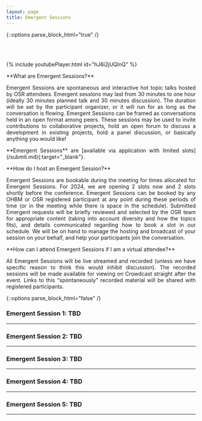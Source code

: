 ```yaml
---
layout: page
title: Emergent Sessions
---
```


{::options parse_block_html="true" /}

<div id='emergent'></div>
<br/>
<br/>

{% include youtubePlayer.html id="hJ6i2jUQlnQ" %}
<p align="justify">**What are Emergent Sessions?**</p>
<p align="justify"> Emergent Sessions are spontaneous and interactive hot topic talks hosted by OSR attendees. Emergent sessions may last from 30 minutes to one hour (ideally 30 minutes planned talk and 30 minutes discussion). The duration will be set by the participant organizer, or it will run for as long as the conversation is flowing. Emergent Sessions can be framed as conversations held in an open format among peers. These sessions may be used to invite contributions to collaborative projects, hold an open forum to discuss a development in existing projects, hold a panel discussion, or basically anything you would like!</p>

<p align="justify">**Emergent Sessions** are [available via application with limited slots](/submit.md){:target="_blank"}.</p>

<p align="justify">**How do I host an Emergent Session?**</p>
<p align="justify"> Emergent Sessions are bookable during the meeting for times allocated for Emergent Sessions.
For 2024, we are opening 2 slots now and 2 slots shortly before the conference.
Emergent Sessions can be booked by any OHBM or OSR registered participant at any point during these periods of time (or in the meeting while there is space in the schedule).
Submitted Emergent requests will be briefly reviewed and selected by the OSR team for appropriate content (taking into account diversity and how the topics fits), and details communicated regarding how to book a slot in our schedule. We will be on hand to manage the hosting and broadcast of your session on your behalf, and help your participants join the conversation.</p>

<p align="justify">**How can I attend Emergent Sessions if I am a virtual attendee?**</p>
<p align="justify"> All Emergent Sessions will be live streamed and recorded (unless we have specific reason to think this would inhibit discussion). The recorded sessions will be made available for viewing on Crowdcast straight after the event. Links to this “spontaneously” recorded material will be shared with registered participants.</p>

{::options parse_block_html="false" /}

### Emergent Session 1: TBD
<!-- #### 10.30 (GMT-4) July 23 (Sunday)
[Join on Crowdcast](https://www.crowdcast.io/e/osr-2023-emergent-1)

<p>The Brain Imaging Data Structure (BIDS) is a community-led effort to standardize how we organize and describe neuroimaging data. BIDS currently supports multiple neuroimaging modalities, such as MRI, MEG, EEG, iEEG, PET, microscopy, and many more under active development. Our community is large and spread across disciplines and domains. In this Town Hall event we plan to announce recent BIDS achievements and updates from the BIDS extension proposal working groups. After announcements, we will open the Town Hall to public comment and questions. Representatives of the BIDS Steering and Maintainers groups will be present to respond to questions. We are eager to discuss the state and future of BIDS as a community standard! </p> -->

---

### Emergent Session 2: TBD
<!-- #### 10.30 (GMT-4) July 24 (Monday)
[Join on Crowdcast](https://www.crowdcast.io/e/osr-2023-emergent-2)

<p> TRX (pronounced “tee ar ex”) is an emerging tractography file format designed to facilitate dataset exchange, interoperability, and state-of-the-art analyses, acting as a community-driven replacement for the myriad existing file formats.  </p>

<p>File formats that store the results of computational tractography were typically developed within specific software packages. This approach has facilitated a myriad of applications, but this development approach has also generated insularity within software packages, and has limited standardization. Moreover, because tractography file formats were developed to solve immediate challenges, only a limited breadth of applications within a single software package was envisioned, sometimes also neglecting computational performance. Given the growing interest in tractography methods and applications, and the increasing size and complexity of datasets, a community-driven standardization of tractography has become a priority. To address these challenges, our community initiated a discussion to design a new file format and agreed to participate in its conception, development, and, if successful, its adoption. </p>

<p>The goal of TRX is to become the first community-driven standard amongst tractography file formats. As with other file formats like NIFTI, they believe that TRX will serve the community well and the growing computational needs of our field. The organizers encourage community members to consider early contributions to our proposal so as to ensure the new standard will cover the needs of the wider audience of software developers, toolboxes, and scientists. Their long-term plan is to integrate TRX within the Brain Imaging Data Structure (BIDS) ecosystem. </p>

<p>TRX was first presented at the OHBM 2022 conference with 27 authors from 26 different institutions who are participating in the effort. In this emergent session, the organizers propose to give an update on TRX development over the passing year, including consolidation of Python and JavaScript software for TRX, and integration into existing analysis pipelines and visualization software. They will open the floor to a broad discussion of the development milestones that they hope to achieve in the coming year. They are hoping to engage stakeholders from across the community towards development of software tools that support use of TRX.</p> -->

---

### Emergent Session 3: TBD
<!-- #### 14.45 (GMT-4) July 24 (Monday)
[Join on Crowdcast](https://www.crowdcast.io/e/osr-2023-emergent-3)

<p>Together with other independent groups, the organizers are in the process of generating simulated datasets to model interplay of brain, behavior, and cognition. They would like to discuss with the community what would be the most useful elements in the simulated data. </p>
<p>Neuroimaging has contributed considerably to our understanding of brain development and its relationship to cognition and behavior. With increasing availability of longitudinal studies, we can apply statistical models to longitudinal datasets to study the temporal trajectories of development and disease progression. However, despite advancements in neuroimaging, replicability in research remains a key issue and there is no gold standard to evaluate neuroanatomical correlates of cognition, behavior, and their interplay. Simulated datasets are one way that we can test hypotheses and assess whether our current models can capture the complex brain-behavior relationship. The group along with others are currently in the process of generating synthetic data based on how each group thinks about development. The data will be released to the community where different longitudinal models can be tested and underlying assumptions can be extracted. After a year, the code that was used to generate the data will be released. Their plan is to have a symposium or a contest regarding the best approaches approximately a year after the initial data release.</p> -->

---

### Emergent Session 4: TBD
<!-- #### 10.30 (GMT-4) July 25 (Tuesday)
[Join on Crowdcast](https://www.crowdcast.io/e/osr-2023-emergent-4)

<p>COINSTAC promotes collaborative research by removing large barriers to traditional data-centric approaches. It allows groups of users to run common analyses on their own machines over their own datasets with ease. The results of these analyses are synchronized to the cloud and undergo aggregate analysis processes using all contributor data. Federated (decentralized) pipelines enable distributed, iterative, and feature-rich analyses, opening up new possibilities for collaborative computation. It also offers data anonymity through differentially private algorithms, so members do not need to fear protected health information (PHI) traceback. </p>

<p>The goal of this emergent session is to introduce COINSTAC and COINSTAC Vaults (CVs). COINSTAC's federated analysis capabilities integrate seamlessly with CVs to reduce barriers by hosting standardized, persistent, and highly available datasets. A CV streamlines collaboration by providing a user interface for self-service analysis and collaboration that eliminates manual coordination with data owners. Importantly, CVs can also be used in conjunction with open data by simply creating a CV that hosts the available data. This can then be a part of future analyses, thus filling an essential gap in the data-sharing ecosystem. The organizers will illustrate the impact of CVs through several functional and structural neuroimaging studies utilizing federated analysis. These analyses showcase CVs potential to improve the reproducibility of research and increase sample sizes in neuroimaging studies. </p>

<p>In this session, the organizers will also demonstrate commonly used data analysis pipelines in COINSTAC framework. Other features will be showcased including Singularity container platform support. COINSTAC community would like to hear feedback about the software such as how to improve the experience for researchers and welcome anyone who wants to contribute to this open source and open data project with their datasets, algorithms, and code. They would also like to work with other organizations to pursue grants together, including small business grants. They emphasize that collaborating with other organizations is the best way for us to answer interesting neuroscience-related questions that would not have been possible without COINSTAC and COINSTAC Vaults.</p> -->

---

### Emergent Session 5: TBD
<!-- #### 14.45 (GMT-4) July 25 (Tuesday)
[Join on Crowdcast](https://www.crowdcast.io/e/osr-2023-emergent-5)

<p>With the spread of open science practices, new ways of collaborating on scientific projects are taking root. One of these are international, cross-lab communities that gather around community practices, documentation, and software development. While there are great examples of large, stable international collaborations, consortia, and community-developed projects (e.g. BIDS, nipreps, The Touring Way), methods development often happens in smaller projects united by a specialized need. This emergent session is dedicated to these smaller realities. </p>
 
<p>Note that differently from other emergent sessions, this session is 1h30min long. </p>
 
#### Part 1: Physiopy open meeting: physiology community practices

<p>Physiopy is a community that develops solutions to improve the use of physiological signals (e.g. respiratory and cardiac related signals) in functional neuroimaging. Part of this effort is dedicated to compiling community practices on how to record, clean, and use physiological data. Throughout the year, they hold community practice meetings, where they discuss what could be the "best" (or better, the "common") way to deal with physiological data in neuroimaging. </p>
<p>In this emergent session, they want to invite experts and newbies alike to join one of such meetings, that will be structured as a debate on topics like: </p>

 - "Physiological noise should be treated like motion and always removed, independently of the outcome"
 - "It will never be possible to fully disentangle neuronal and physiological data"
- “Physiological measures are behavioral measures and confounds. Even if you don’t remove these signals, you won’t know if people hold their breath at the same point in a task if you’re not collecting the data”
 - "The future of physiological data modelling is using deep-learning based estimation from neuroimaging data"
 - and more!
   
<p>Come and help them think about a problem as an international community (vs. as a single lab/team), engage in new perspectives on physiological issues, and give feedback on how to improve the community effort in a user-oriented way! </p>

#### Part 2: Challenges for small collaborative software projects

<p>Smaller, international, software-developing communities face  distinct challenges of running open neuroimaging software projects with a small number of part-time contributors, often rotating throughout the life of the projects themselves, that are not anyone's primarily work time responsibility. </p>
<p>Join the tedana community, the physiopy community, and the NeuroKit project to discuss successes and challenges regarding a few situations smaller communities incur such as: </p>

 - Getting started: What did it take to get a new small project off the ground? Was it the work of one person or did it start with a group deciding they'd collaborate on an unmet need?
 - Governance and management: Creating a system that does not require too much overhead for a small project, but supports stable decision making and leadership transitions.
 - Changes in contributors: Many small projects start as the work of grad students or postdocs who sometimes go onto other things. What coding and community development practices are used to keep code coherent and welcome new contributors?
 - Making progress: How to make progress if a project is no one's primary job responsibility
 - Specialization: Neuroimaging software exists because it requires specialized knowledge or methods that aren't in off-the-shelf tools. How do teams support contributors with different areas of specialized knowledge (including coding skills)? -->

---

